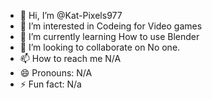 - 👋 Hi, I’m @Kat-Pixels977
- 👀 I’m interested in Codeing for Video games
- 🌱 I’m currently learning How to use Blender
- 💞️ I’m looking to collaborate on No one.
- 📫 How to reach me N/A
- 😄 Pronouns: N/A
- ⚡ Fun fact: N/a

<!---
Kat-Pixels977/Kat-Pixels977 is a ✨ special ✨ repository because its `README.md` (this file) appears on your GitHub profile.
You can click the Preview link to take a look at your changes.
--->
